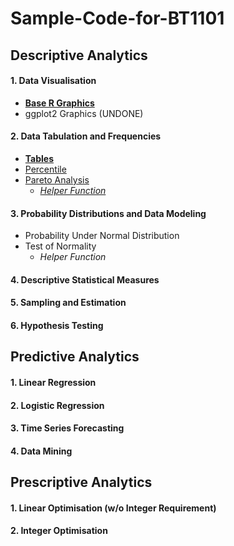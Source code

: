 # Sample-Code-for-BT1101
## Descriptive Analytics
#### 1. Data Visualisation
- [**Base R Graphics**](1-1.md)
- ggplot2 Graphics (UNDONE)
#### 2. Data Tabulation and Frequencies
- [**Tables**](1-2.md)
- [Percentile]([SC]-Descriptive-Analytics/[SC]-Data-Visualisation/[M]-Percentile.md)
- [Pareto Analysis]([SC]-Descriptive-Analytics/[M]-Pareto-Analysis.md)
  - [_Helper Function_]([SC]-Descriptive-Analytics/[HF]-Pareto-Analysis.md)
#### 3. Probability Distributions and Data Modeling
- Probability Under Normal Distribution
- Test of Normality
  - _Helper Function_
#### 4. Descriptive Statistical Measures
#### 5. Sampling and Estimation
#### 6. Hypothesis Testing
## Predictive Analytics
#### 1. Linear Regression
#### 2. Logistic Regression
#### 3. Time Series Forecasting
#### 4. Data Mining
## Prescriptive Analytics
#### 1. Linear Optimisation (w/o Integer Requirement)
#### 2. Integer Optimisation
